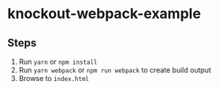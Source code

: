 # knockout-webpack-example

## Steps
1. Run `yarn` or `npm install`
2. Run `yarn webpack` or `npm run webpack` to create build output
3. Browse to `index.html`